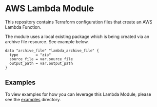 # AWS Lambda Module

This repository contains Terraform configuration files that create an AWS Lambda Function. 

The module uses a local existing package which is being created via an archive file resource. See example below.

```
data "archive_file" "lambda_archive_file" {
  type        = "zip"
  source_file = var.source_file
  output_path = var.output_path
}
```

## Examples

To view examples for how you can leverage this Lambda Module, please see the [examples](https://github.com/defenseunicorns/delivery-aws-iac/tree/main/examples) directory.